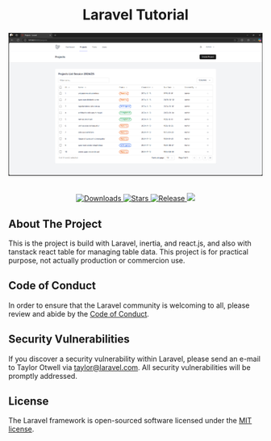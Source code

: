 <div align="center">
    <h1>Laravel Tutorial</h1>
    <a href="https://github.com/xXQiuChenXx/Laravel-Tutorial">
        <img src="https://github.com/xXQiuChenXx/Laravel-Tutorial/blob/master/public/image.png?raw=true" alt="Laravel-tuto">
    </a>
    <br/>
    <br/>
<p align="center">
  <a href="https://github.com/xXQiuChenXx/Laravel-Tutorial/releases/latest">
    <img src="https://img.shields.io/github/downloads/xXQiuChenXx/Laravel-Tutorial/total.svg" alt="Downloads">
  </a>
  <a href="https://github.com/xXQiuChenXx/Laravel-Tutorial/stargazers">
    <img src="https://img.shields.io/github/stars/xXQiuChenXx/Laravel-Tutorial.svg" alt="Stars">
  </a>
  <a href="https://github.com/xXQiuChenXx/Laravel-Tutorial/releases/latest">
    <img src="https://img.shields.io/github/release/xXQiuChenXx/Laravel-Tutorial.svg" alt="Release">
  </a>
  <a href="https://github.com/xXQiuChenXx/Laravel-Tutorial/blob/master/LICENSE">
    <img src="https://img.shields.io/github/license/xXQiuChenXx/Laravel-Tutorial?&logo=github">
  </a>
</p>
</div>

## About The Project

This is the project is build with Laravel, inertia, and react.js, and also with tanstack react table for managing table data. This project is for practical purpose, not actually production or commercion use.

## Code of Conduct

In order to ensure that the Laravel community is welcoming to all, please review and abide by the [Code of Conduct](https://laravel.com/docs/contributions#code-of-conduct).

## Security Vulnerabilities

If you discover a security vulnerability within Laravel, please send an e-mail to Taylor Otwell via [taylor@laravel.com](mailto:taylor@laravel.com). All security vulnerabilities will be promptly addressed.

## License

The Laravel framework is open-sourced software licensed under the [MIT license](https://opensource.org/licenses/MIT).
